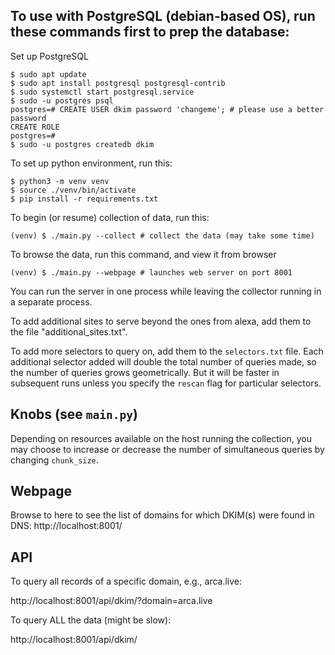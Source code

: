 ## To use with PostgreSQL (debian-based OS), run these commands first to prep the database:

Set up PostgreSQL
```
$ sudo apt update
$ sudo apt install postgresql postgresql-contrib
$ sudo systemctl start postgresql.service
$ sudo -u postgres psql
postgres=# CREATE USER dkim password 'changeme'; # please use a better password
CREATE ROLE
postgres=#
$ sudo -u postgres createdb dkim
```


To set up python environment, run this:
```
$ python3 -m venv venv
$ source ./venv/bin/activate
$ pip install -r requirements.txt
```


To begin (or resume) collection of data, run this:
```
(venv) $ ./main.py --collect # collect the data (may take some time)
```

To browse the data, run this command, and view it from browser
```
(venv) $ ./main.py --webpage # launches web server on port 8001
```

You can run the server in one process while leaving the collector running
in a separate process.

To add additional sites to serve beyond the ones from alexa, add them
to the file "additional_sites.txt".

To add more selectors to query on, add them to the `selectors.txt` file. Each
additional selector added will double the total number of queries made, so
the number of queries grows geometrically. But it will be faster in subsequent runs unless you specify the `rescan` flag for particular selectors.


## Knobs (see `main.py`)
Depending on resources available on the host running the collection, you
may choose to increase or decrease the number of simultaneous queries by
changing `chunk_size`.


## Webpage
Browse to here to see the list of domains for which DKIM(s) were found in DNS:
http://localhost:8001/


## API
To query all records of a specific domain, e.g., arca.live:

http://localhost:8001/api/dkim/?domain=arca.live


To query ALL the data (might be slow):

http://localhost:8001/api/dkim/

